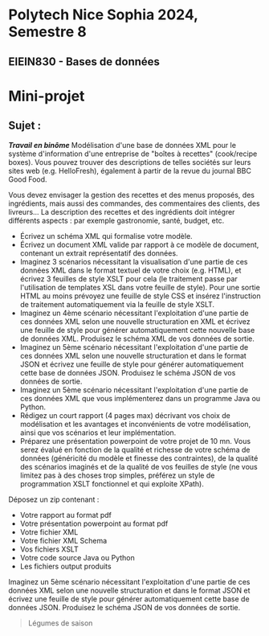 # Polytech Nice Sophia 2024, Semestre 8  
## EIEIN830 - Bases de données

# Mini-projet  
## Sujet :
***Travail en binôme***
Modélisation d'une base de données XML pour le système d'information d'une entreprise de "boîtes à recettes" (cook/recipe boxes).  Vous pouvez trouver des descriptions de telles sociétés sur leurs sites web (e.g. HelloFresh),  également à partir de la revue du journal BBC Good Food.

Vous devez envisager la gestion des recettes et des menus proposés, des ingrédients, mais aussi des commandes, des commentaires des clients, des livreurs... La description des recettes et des ingrédients doit intégrer différents aspects : par exemple gastronomie, santé, budget, etc.

- Écrivez un schéma XML qui formalise votre modèle.
- Écrivez un document XML valide par rapport à ce modèle de document, contenant un extrait représentatif des données.
- Imaginez 3 scénarios nécessitant la visualisation d'une partie de ces données XML dans le format textuel de votre choix (e.g. HTML), et écrivez 3 feuilles de style XSLT pour cela (le traitement passe par l'utilisation de templates XSL dans votre feuille de style). Pour une sortie HTML au moins prévoyez une feuille de style CSS et insérez l'instruction de traitement automatiquement via la feuille de style XSLT.
- Imaginez un 4ème scénario nécessitant l'exploitation d'une partie de ces données XML selon une nouvelle structuration en XML et écrivez une feuille de style pour générer automatiquement cette nouvelle base de données XML. Produisez le schéma XML de vos données de sortie.
- Imaginez un 5ème scénario nécessitant l'exploitation d'une partie de ces données XML selon une nouvelle structuration et dans le format JSON et écrivez une feuille de style pour générer automatiquement cette base de données JSON. Produisez le schéma JSON de vos données de sortie.
- Imaginez un 5ème scénario nécessitant l'exploitation d'une partie de ces données XML que vous implémenterez dans un programme Java ou Python.
- Rédigez un court rapport (4 pages max) décrivant vos choix de modélisation et les avantages et inconvénients de votre modélisation, ainsi que vos scénarios et leur implémentation.
- Préparez une présentation powerpoint de votre projet de 10 mn. 
Vous serez évalué en fonction de la qualité et richesse de votre schéma de données (généricité du modèle et finesse des contraintes), de la qualité des scénarios imaginés et de la qualité de vos feuilles de style (ne vous limitez pas à des choses trop simples, préférez un style de programmation XSLT fonctionnel et qui exploite XPath).

Déposez un zip contenant :

- Votre rapport au format pdf
- Votre présentation powerpoint au format pdf
- Votre fichier XML
- Votre fichier XML Schema
- Vos fichiers XSLT
- Votre code source Java ou Python
- Les fichiers output produits


Imaginez un 5ème scénario nécessitant l'exploitation d'une partie de ces données XML selon une nouvelle structuration et dans le format JSON et écrivez une feuille de style pour générer automatiquement cette base de données JSON. Produisez le schéma JSON de vos données de sortie.
> Légumes de saison

